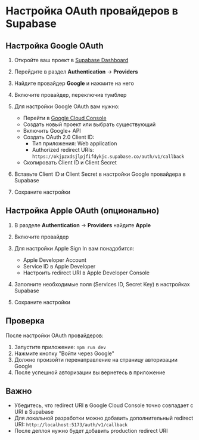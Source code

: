 # Настройка OAuth провайдеров в Supabase

## Настройка Google OAuth

1. Откройте ваш проект в [Supabase Dashboard](https://supabase.com/dashboard)

2. Перейдите в раздел **Authentication** → **Providers**

3. Найдите провайдер **Google** и нажмите на него

4. Включите провайдер, переключив тумблер

5. Для настройки Google OAuth вам нужно:
   - Перейти в [Google Cloud Console](https://console.cloud.google.com/)
   - Создать новый проект или выбрать существующий
   - Включить Google+ API
   - Создать OAuth 2.0 Client ID:
     - Тип приложения: Web application
     - Authorized redirect URIs: `https://okjpzxdsjlpjfifdykjc.supabase.co/auth/v1/callback`
   - Скопировать Client ID и Client Secret

6. Вставьте Client ID и Client Secret в настройки Google провайдера в Supabase

7. Сохраните настройки

## Настройка Apple OAuth (опционально)

1. В разделе **Authentication** → **Providers** найдите **Apple**

2. Включите провайдер

3. Для настройки Apple Sign In вам понадобится:
   - Apple Developer Account
   - Service ID в Apple Developer
   - Настроить redirect URI в Apple Developer Console

4. Заполните необходимые поля (Services ID, Secret Key) в настройках Supabase

5. Сохраните настройки

## Проверка

После настройки OAuth провайдеров:

1. Запустите приложение: `npm run dev`
2. Нажмите кнопку "Войти через Google"
3. Должно произойти перенаправление на страницу авторизации Google
4. После успешной авторизации вы вернетесь в приложение

## Важно

- Убедитесь, что redirect URI в Google Cloud Console точно совпадает с URI в Supabase
- Для локальной разработки можно добавить дополнительный redirect URI: `http://localhost:5173/auth/v1/callback`
- После деплоя нужно будет добавить production redirect URI

